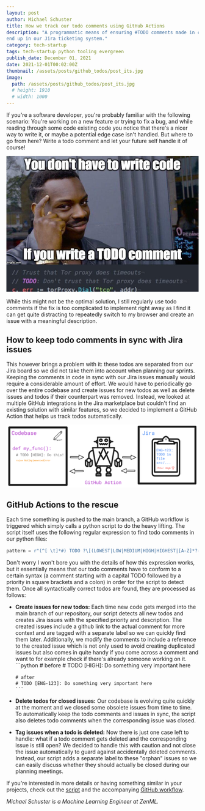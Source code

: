 ```yaml
---
layout: post
author: Michael Schuster
title: How we track our todo comments using GitHub Actions
description: "A programmatic means of ensuring #TODO comments made in code also
end up in our Jira ticketing system."
category: tech-startup
tags: tech-startup python tooling evergreen
publish_date: December 01, 2021
date: 2021-12-01T00:02:00Z
thumbnail: /assets/posts/github_todos/post_its.jpg
image:
  path: /assets/posts/github_todos/post_its.jpg
  # height: 1910
  # width: 1000
---
```


If you're a software developer, you're probably familiar with the following
scenario: You're working on a new feature or trying to fix a bug, and while
reading through some code existing code you notice that there's a nicer way to
write it, or maybe a potential edge case isn't handled. But where to go from
here? Write a todo comment and let your future self handle it of course!

![Problems for future me](../assets/posts/github_todos/todo_meme.jpg)

While this might not be the optimal solution, I still regularly use todo
comments if the fix is too complicated to implement right away as I find it can
get quite distracting to repeatedly switch to my browser and create an issue
with a meaningful description.

## How to keep todo comments in sync with Jira issues

This however brings a problem with it: these todos are separated from our Jira
board so we did not take them into account when planning our sprints. Keeping
the comments in code in sync with our Jira issues manually would require a
considerable amount of effort. We would have to periodically go over the entire
codebase and create issues for new todos as well as delete issues and todos if
their counterpart was removed. Instead, we looked at multiple GitHub
integrations in the Jira marketplace but couldn't find an existing solution with
similar features, so we decided to implement a GitHub Action that helps us track
todos automatically.

![TODO](../assets/posts/github_todos/github_action.png)

## GitHub Actions to the rescue

Each time something is pushed to the main branch, a GitHub workflow is triggered
which simply calls a python script to do the heavy lifting. The script itself
uses the following regular expression to find todo comments in our python files:

```python
pattern = r"(^[ \t]*#) TODO ?\[(LOWEST|LOW|MEDIUM|HIGH|HIGHEST|[A-Z]*?-[0-9]*?)\]:(.*$\n(\1 {2}.*$\n)*)"
```

Don't worry I won't bore you with the details of how this expression works, but
it essentially means that our todo comments have to conform to a certain syntax
(a comment starting with a capital TODO followed by a priority in square
brackets and a colon) in order for the script to detect them. Once all
syntactically correct todos are found, they are processed as follows:

- **Create issues for new todos:** Each time new code gets merged into the main
  branch of our repository, our script detects all new todos and creates Jira
  issues with the specified priority and description. The created issues include
  a github link to the actual comment for more context and are tagged with a
  separate label so we can quickly find them later. Additionally, we modify the
  comments to include a reference to the created issue which is not only used to
  avoid creating duplicated issues but also comes in quite handy if you come
  across a comment and want to for example check if there's already someone
  working on it. ```python # before # TODO [HIGH]: Do something very important
  here

      # after
      # TODO [ENG-123]: Do something very important here
      ```

- **Delete todos for closed issues:** Our codebase is evolving quite quickly at
  the moment and we closed some obsolete issues from time to time. To
  automatically keep the todo comments and issues in sync, the script also
  deletes todo comments when the corresponding issue was closed.

- **Tag issues when a todo is deleted:** Now there is just one case left to
  handle: what if a todo comment gets deleted and the corresponding issue is
  still open? We decided to handle this with caution and not close the issue
  automatically to guard against accidentally deleted comments. Instead, our
  script adds a separate label to these "orphan" issues so we can easily discuss
  whether they should actually be closed during our planning meetings.

If you're interested in more details or having something similar in your
projects, check out the
[script](https://github.com/zenml-io/zenml/blob/f5e7f688e102db80d87a6d4ba4513fcff84a242d/scripts/update_todos.py)
and the accompanying
[GitHub workflow](https://github.com/zenml-io/zenml/blob/f5e7f688e102db80d87a6d4ba4513fcff84a242d/.github/workflows/update_todos.yml).

_Michael Schuster is a Machine Learning Engineer at ZenML._
